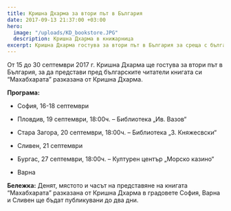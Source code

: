 ```yaml
---
title: Кришна Дхарма за втори път в България
date: 2017-09-13 21:37:00 +03:00
hero:
  image: "/uploads/KD_bookstore.JPG"
  description: Кришна Дхарма в книжарница
excerpt: Кришна Дхарма гостува за втори път в България за среща с българските читатели
---
```


От 15 до 30 септември 2017 г. Кришна Дхарма ще гостува за втори път в България, за да представи пред българските читатели книгата си “Махабхарата” разказана от Кришна Дхарма.

**Програма:**

* София, 16-18 септември

* Пловдив, 19 септември, 18:00ч. – Библиотека „Ив. Вазов“ 
 
* Стара Загора, 20 септември, 18:00ч. – Библиотека „З. Княжесвски“

* Сливен, 21 септември 

* Бургас, 27 септември, 18:00ч. – Културен център „Морско казино“ 

* Варна 

**Бележка:** Денят, мястото и часът на представяне на книгата  “Махабхарата” разказана от Кришна Дхарма в градовете София, Варна и Сливен ще бъдат публикувани до два дни.
